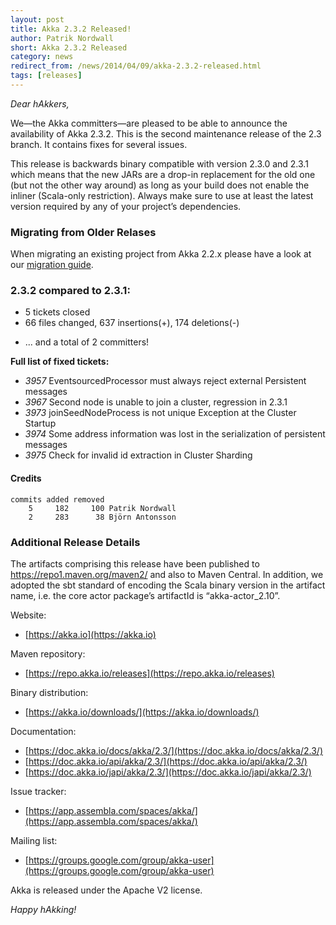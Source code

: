 ```yaml
---
layout: post
title: Akka 2.3.2 Released!
author: Patrik Nordwall
short: Akka 2.3.2 Released
category: news
redirect_from: /news/2014/04/09/akka-2.3.2-released.html
tags: [releases]
---
```


*Dear hAkkers,*

We—the Akka committers—are pleased to be able to announce the availability of Akka 2.3.2. This is the second maintenance release of the 2.3 branch. It contains fixes for several issues.

This release is backwards binary compatible with version 2.3.0 and 2.3.1 which means that the new JARs are a drop-in replacement for the old one (but not the other way around) as long as your build does not enable the inliner (Scala-only restriction). Always make sure to use at least the latest version required by any of your project’s dependencies.

### Migrating from Older Relases ###

When migrating an existing project from Akka 2.2.x please have a look at our [migration guide](https://doc.akka.io/docs/akka/2.3/project/migration-guide-2.2.x-2.3.x.html).

### 2.3.2 compared to 2.3.1: ###

* 5 tickets closed
* 66 files changed, 637 insertions(+), 174 deletions(-)
 - ... and a total of 2 committers!

**Full list of fixed tickets:**

 - *3957* EventsourcedProcessor must always reject external Persistent messages
 - *3967* Second node is unable to join a cluster, regression in 2.3.1
 - *3973* joinSeedNodeProcess is not unique Exception at the Cluster Startup
 - *3974* Some address information was lost in the serialization of persistent messages
 - *3975* Check for invalid id extraction in Cluster Sharding

#### Credits ####

    commits added removed
        5     182     100 Patrik Nordwall
        2     283      38 Björn Antonsson



### Additional Release Details ###

The artifacts comprising this release have been published to https://repo1.maven.org/maven2/ and also to Maven Central. In addition, we adopted the sbt standard of encoding the Scala binary version in the artifact name, i.e. the core actor package’s artifactId is “akka-actor_2.10”.

Website:

 - [https://akka.io](https://akka.io)

Maven repository:

 - [https://repo.akka.io/releases](https://repo.akka.io/releases)

Binary distribution:

 - [https://akka.io/downloads/](https://akka.io/downloads/)

Documentation:

 - [https://doc.akka.io/docs/akka/2.3/](https://doc.akka.io/docs/akka/2.3/)
 - [https://doc.akka.io/api/akka/2.3/](https://doc.akka.io/api/akka/2.3/)
 - [https://doc.akka.io/japi/akka/2.3/](https://doc.akka.io/japi/akka/2.3/)

Issue tracker:

 - [https://app.assembla.com/spaces/akka/](https://app.assembla.com/spaces/akka/)

Mailing list:

 - [https://groups.google.com/group/akka-user](https://groups.google.com/group/akka-user)

Akka is released under the Apache V2 license.

*Happy hAkking!*
